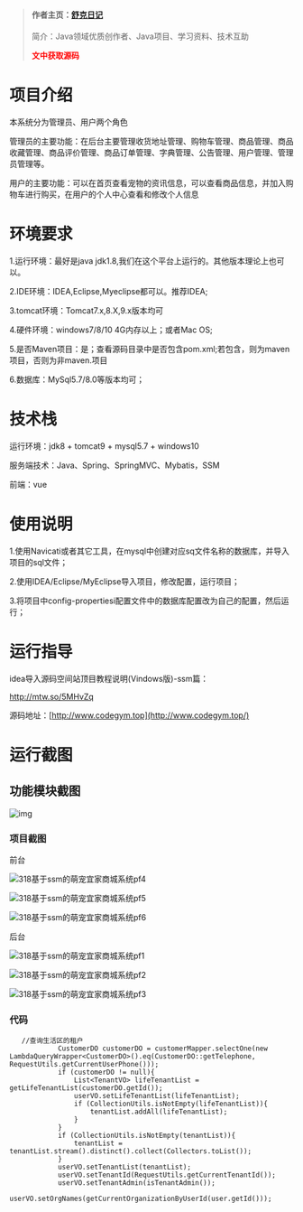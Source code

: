 > #### 作者主页：[舒克日记](https://blog.csdn.net/cativen)
>
>  简介：Java领域优质创作者、Java项目、学习资料、技术互助
>
> <b><font color=red>文中获取源码</font></b>

# 项目介绍

本系统分为管理员、用户两个角色

管理员的主要功能：在后台主要管理收货地址管理、购物车管理、商品管理、商品收藏管理、商品评价管理、商品订单管理、字典管理、公告管理、用户管理、管理员管理等。

用户的主要功能：可以在首页查看宠物的资讯信息，可以查看商品信息，并加入购物车进行购买，在用户的个人中心查看和修改个人信息

# 环境要求

1.运行环境：最好是java jdk1.8,我们在这个平台上运行的。其他版本理论上也可以。

2.IDE环境：IDEA,Eclipse,Myeclipse都可以。推荐IDEA;

3.tomcat环境：Tomcat7.x,8.X,9.x版本均可

4.硬件环境：windows7/8/10 4G内存以上；或者Mac OS;

5.是否Maven项目：是；查看源码目录中是否包含pom.xml;若包含，则为maven项目，否则为非maven.项目

6.数据库：MySql5.7/8.0等版本均可；

# 技术栈

运行环境：jdk8 + tomcat9 + mysql5.7 + windows10

服务端技术：Java、Spring、SpringMVC、Mybatis，SSM

前端：vue

# 使用说明

1.使用Navicati或者其它工具，在mysql中创建对应sq文件名称的数据库，并导入项目的sql文件；

2.使用IDEA/Eclipse/MyEclipse导入项目，修改配置，运行项目；

3.将项目中config-propertiesi配置文件中的数据库配置改为自己的配置，然后运行；

# 运行指导

idea导入源码空间站顶目教程说明(Vindows版)-ssm篇：

http://mtw.so/5MHvZq

源码地址：[http://www.codegym.top](http://www.codegym.top/)



# 运行截图

## 功能模块截图

![img](https://i-blog.csdnimg.cn/img_convert/20df3e8c44ace2b5adb03b6652c7449d.png)

### 项目截图

前台

![318基于ssm的萌宠宜家商城系统pf4](https://i-blog.csdnimg.cn/img_convert/6a29cd2f6966494793779bfa543765fb.png)

![318基于ssm的萌宠宜家商城系统pf5](https://i-blog.csdnimg.cn/img_convert/91e5ff38ff359b7e2640dc7a85e6d6e8.png)

![318基于ssm的萌宠宜家商城系统pf6](https://i-blog.csdnimg.cn/img_convert/815b42e2a2d97fac7d285970a005d63f.png)

后台

![318基于ssm的萌宠宜家商城系统pf1](https://i-blog.csdnimg.cn/img_convert/063eb50e5722f5390eab6f29a8d72777.png)

![318基于ssm的萌宠宜家商城系统pf2](https://i-blog.csdnimg.cn/img_convert/0d2939ba63207b2398b3d72316e91377.png)

![318基于ssm的萌宠宜家商城系统pf3](https://i-blog.csdnimg.cn/img_convert/0c9a0ce1fffab7bcfde7fb57bea0ea65.png)
### 代码

```
   //查询生活区的租户
            CustomerDO customerDO = customerMapper.selectOne(new LambdaQueryWrapper<CustomerDO>().eq(CustomerDO::getTelephone, RequestUtils.getCurrentUserPhone()));
            if (customerDO != null){
                List<TenantVO> lifeTenantList = getLifeTenantList(customerDO.getId());
                userVO.setLifeTenantList(lifeTenantList);
                if (CollectionUtils.isNotEmpty(lifeTenantList)){
                    tenantList.addAll(lifeTenantList);
                }
            }
            if (CollectionUtils.isNotEmpty(tenantList)){
                tenantList = tenantList.stream().distinct().collect(Collectors.toList());
            }
            userVO.setTenantList(tenantList);
            userVO.setTenantId(RequestUtils.getCurrentTenantId());
            userVO.setTenantAdmin(isTenantAdmin());
            userVO.setOrgNames(getCurrentOrganizationByUserId(user.getId()));
```
